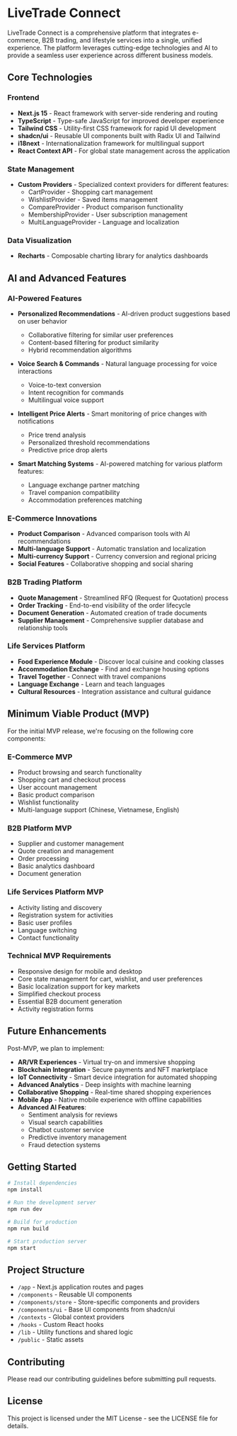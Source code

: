 # LiveTrade Connect

LiveTrade Connect is a comprehensive platform that integrates e-commerce, B2B trading, and lifestyle services into a single, unified experience. The platform leverages cutting-edge technologies and AI to provide a seamless user experience across different business models.

## Core Technologies

### Frontend
- **Next.js 15** - React framework with server-side rendering and routing
- **TypeScript** - Type-safe JavaScript for improved developer experience
- **Tailwind CSS** - Utility-first CSS framework for rapid UI development
- **shadcn/ui** - Reusable UI components built with Radix UI and Tailwind
- **i18next** - Internationalization framework for multilingual support
- **React Context API** - For global state management across the application

### State Management
- **Custom Providers** - Specialized context providers for different features:
  - CartProvider - Shopping cart management
  - WishlistProvider - Saved items management
  - CompareProvider - Product comparison functionality
  - MembershipProvider - User subscription management
  - MultiLanguageProvider - Language and localization

### Data Visualization
- **Recharts** - Composable charting library for analytics dashboards

## AI and Advanced Features

### AI-Powered Features
- **Personalized Recommendations** - AI-driven product suggestions based on user behavior
  - Collaborative filtering for similar user preferences
  - Content-based filtering for product similarity
  - Hybrid recommendation algorithms
  
- **Voice Search & Commands** - Natural language processing for voice interactions
  - Voice-to-text conversion
  - Intent recognition for commands
  - Multilingual voice support
  
- **Intelligent Price Alerts** - Smart monitoring of price changes with notifications
  - Price trend analysis
  - Personalized threshold recommendations
  - Predictive price drop alerts
  
- **Smart Matching Systems** - AI-powered matching for various platform features:
  - Language exchange partner matching
  - Travel companion compatibility
  - Accommodation preferences matching

### E-Commerce Innovations
- **Product Comparison** - Advanced comparison tools with AI recommendations
- **Multi-language Support** - Automatic translation and localization
- **Multi-currency Support** - Currency conversion and regional pricing
- **Social Features** - Collaborative shopping and social sharing

### B2B Trading Platform
- **Quote Management** - Streamlined RFQ (Request for Quotation) process
- **Order Tracking** - End-to-end visibility of the order lifecycle
- **Document Generation** - Automated creation of trade documents
- **Supplier Management** - Comprehensive supplier database and relationship tools

### Life Services Platform
- **Food Experience Module** - Discover local cuisine and cooking classes
- **Accommodation Exchange** - Find and exchange housing options
- **Travel Together** - Connect with travel companions
- **Language Exchange** - Learn and teach languages
- **Cultural Resources** - Integration assistance and cultural guidance

## Minimum Viable Product (MVP)

For the initial MVP release, we're focusing on the following core components:

### E-Commerce MVP
- Product browsing and search functionality
- Shopping cart and checkout process
- User account management
- Basic product comparison
- Wishlist functionality
- Multi-language support (Chinese, Vietnamese, English)

### B2B Platform MVP
- Supplier and customer management
- Quote creation and management
- Order processing
- Basic analytics dashboard
- Document generation

### Life Services Platform MVP
- Activity listing and discovery
- Registration system for activities
- Basic user profiles
- Language switching
- Contact functionality

### Technical MVP Requirements
- Responsive design for mobile and desktop
- Core state management for cart, wishlist, and user preferences
- Basic localization support for key markets
- Simplified checkout process
- Essential B2B document generation
- Activity registration forms

## Future Enhancements

Post-MVP, we plan to implement:

- **AR/VR Experiences** - Virtual try-on and immersive shopping
- **Blockchain Integration** - Secure payments and NFT marketplace
- **IoT Connectivity** - Smart device integration for automated shopping
- **Advanced Analytics** - Deep insights with machine learning
- **Collaborative Shopping** - Real-time shared shopping experiences
- **Mobile App** - Native mobile experience with offline capabilities
- **Advanced AI Features**:
  - Sentiment analysis for reviews
  - Visual search capabilities
  - Chatbot customer service
  - Predictive inventory management
  - Fraud detection systems

## Getting Started

```bash
# Install dependencies
npm install

# Run the development server
npm run dev

# Build for production
npm run build

# Start production server
npm start
```

## Project Structure

- `/app` - Next.js application routes and pages
- `/components` - Reusable UI components
- `/components/store` - Store-specific components and providers
- `/components/ui` - Base UI components from shadcn/ui
- `/contexts` - Global context providers
- `/hooks` - Custom React hooks
- `/lib` - Utility functions and shared logic
- `/public` - Static assets

## Contributing

Please read our contributing guidelines before submitting pull requests.

## License

This project is licensed under the MIT License - see the LICENSE file for details.